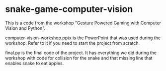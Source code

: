 # snake-game-computer-vision

This is a code from the workshop "Gesture Powered Gaming with Computer Vision and Python".

computer-vision-workshop.pptx is the PowerPoint that was used during the workshop. Refer to it if you need to start the project from scratch.

final.py is the final code of the project. It has everything we did during the workshop with code for collision for the snake and that missing line that enables snake to eat apples.
